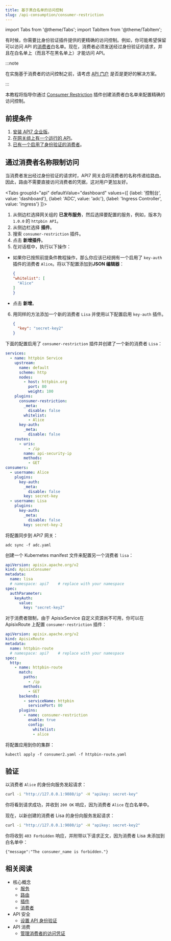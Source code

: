 ```yaml
---
title: 基于黑白名单的访问控制
slug: /api-consumption/consumer-restriction
---
```


import Tabs from '@theme/Tabs';
import TabItem from '@theme/TabItem';

有时候，你需要比身份验证插件提供的更精确的访问控制。例如，你可能希望保留可以访问 API 的[消费者](../key-concepts/consumers.md)白名单。现在，消费者必须发送经过身份验证的请求，并且在白名单上（而且不在黑名单上）才能访问 API。

:::note

在实施基于消费者的访问控制之前，请考虑 [API 门户](../key-concepts/api-portal) 是否是更好的解决方案。

:::

本教程将指导你通过 [Consumer Restriction](https://docs.api7.ai/hub/consumer-restriction) 插件创建消费者白名单来配置精确的访问控制。

## 前提条件

1. [安装 API7 企业版](../getting-started/install-api7-ee.md)。
2. [在网关组上有一个运行的 API](../getting-started/launch-your-first-api.md)。
3. [已有一个启用了身份验证的消费者](manage-consumer-credentials.md)。

## 通过消费者名称限制访问

当消费者发出经过身份验证的请求时，API7 网关会将消费者的名称传递给路由。因此，路由不需要直接访问消费者的凭据，这对用户更加友好。

<Tabs
groupId="api"
defaultValue="dashboard"
values={[
{label: '控制台', value: 'dashboard'},
{label: 'ADC', value: 'adc'},
{label: 'Ingress Controller', value: 'ingress'}
]}>

<TabItem value="dashboard">

1. 从侧边栏选择网关组的 **已发布服务**，然后选择要配置的服务，例如，版本为 `1.0.0` 的 `httpbin API`。
2. 从侧边栏选择 **插件**。
3. 搜索 `consumer-restriction` 插件。
4. 点击 **新增插件**。
5. 在对话框中，执行以下操作：

* 如果你已按照前提条件教程操作，那么你应该已经拥有一个启用了 `key-auth` 插件的消费者 `Alice`。将以下配置添加到**JSON 编辑器**：

    ```json
    {
    "whitelist": [
      "Alice"
    ]
    }
    ```



* 点击 **新增**。

6. 用同样的方法添加一个新的消费者 `Lisa` 并使用以下配置启用 `key-auth` 插件。

    ```json
    {
      "key": "secret-key2"
    }
    ```

</TabItem>

<TabItem value="adc">

下面的配置启用了 `consumer-restriction` 插件并创建了一个新的消费者 `Lisa`：

```yaml title="adc.yaml"
services:
  - name: httpbin Service
    upstream:
      name: default
      scheme: http
      nodes:
        - host: httpbin.org
          port: 80
          weight: 100
    plugins:
      consumer-restriction:
        _meta:
          disable: false
        whitelist:
          - Alice
      key-auth:
        _meta:
          disable: false
    routes:
      - uris:
          - /ip
        name: api-security-ip
        methods:
          - GET
consumers:
  - username: Alice
    plugins:
      key-auth:
        _meta:
          disable: false
        key: secret-key
  - username: Lisa
    plugins:
      key-auth:
        _meta:
          disable: false
        key: secret-key-2
```

将配置同步到 API7 网关：

```shell
adc sync -f adc.yaml
```

</TabItem>

<TabItem value="ingress">

创建一个 Kubernetes manifest 文件来配置另一个消费者 `lisa`：

```yaml title="consumer2.yaml"
apiVersion: apisix.apache.org/v2
kind: ApisixConsumer
metadata:
  name: lisa
  # namespace: api7    # replace with your namespace
spec:
  authParameter:
    keyAuth:
      value:
        key: "secret-key2"
```

对于消费者限制，由于 ApisixService 自定义资源尚不可用，你可以在 ApisixRoute 上配置 `consumer-restriction` 插件：

[//]: <TODO: ApisixService 可用时更新本节>

```yaml title="httpbin-route.yaml"
apiVersion: apisix.apache.org/v2
kind: ApisixRoute
metadata:
  name: httpbin-route
  # namespace: api7    # replace with your namespace
spec:
  http:
    - name: httpbin-route
      match:
        paths:
          - /ip
        methods:
          - GET
      backends:
        - serviceName: httpbin
          servicePort: 80
      plugins:
        - name: consumer-restriction
          enable: true
          config:
            whitelist:
            - alice
```

将配置应用到你的集群：

```shell
kubectl apply -f consumer2.yaml -f httpbin-route.yaml
```

</TabItem>


</Tabs>

## 验证

以消费者 `Alice` 的身份向服务发起请求：

```bash
curl -i "http://127.0.0.1:9080/ip" -H "apikey: secret-key" 
```

你将看到请求成功，并收到 `200 OK` 响应，因为消费者 `Alice` 在白名单中。

现在，以新创建的消费者 Lisa 的身份向服务发起请求：

```bash
curl -i "http://127.0.0.1:9080/ip" -H "apikey: secret-key2" 
```

你将收到 `403 Forbidden` 响应，并附带以下请求正文，因为消费者 Lisa 未添加到白名单中：

```text
{"message":"The consumer_name is forbidden."}
```

## 相关阅读

* 核心概念
  * [服务](../key-concepts/services.md)
  * [路由](../key-concepts/routes.md)
  * [插件](../key-concepts/plugins.md)
  * [消费者](../key-concepts/consumers.md)
* API 安全
  * [设置 API 身份验证](../api-security/api-authentication.md)
* API 消费
  * [管理消费者的访问凭证](../api-consumption/manage-consumer-credentials.md)
